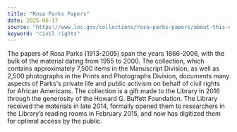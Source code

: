 ```yaml
---
title: "Rosa Parks Papers"
date: 2025-06-17
source: "https://www.loc.gov/collections/rosa-parks-papers/about-this-collection/"
keyword: "civil rights"
---
```


The papers of Rosa Parks (1913-2005) span the years 1866-2006, with the bulk of the material dating from 1955 to 2000. The collection, which contains approximately 7,500 items in the Manuscript Division, as well as 2,500 photographs in the Prints and Photographs Division, documents many aspects of Parks's private life and public activism on behalf of civil rights for African Americans. The collection is a gift made to the Library in 2016 through the generosity of the Howard G. Buffett Foundation. The Library received the materials in late 2014, formally opened them to researchers in the Library&rsquo;s reading rooms in February 2015, and now has digitized them for optimal access by the public.


